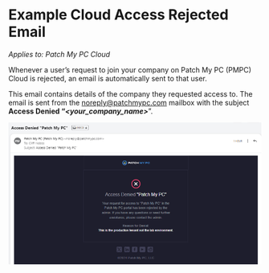 # Example Cloud Access Rejected Email

_Applies to: Patch My PC Cloud_

Whenever a user’s request to join your company on Patch My PC (PMPC) Cloud is rejected, an email is automatically sent to that user.

This email contains details of the company they requested access to. The email is sent from the [noreply@patchmypc.com](mailto:noreply@patchmypc.com) mailbox with the subject <strong>Access Denied “</strong>_<strong>\<your\_company\_name></strong>_”.

![&#x22;Access Denied&#x22; email](/_images/image-(613).png "&#x22;Access Denied&#x22; email")